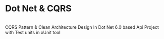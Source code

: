 # Dot Net & CQRS
<br />
CQRS Pattern & Clean Architecture Design In Dot Net 6.0 based Api Project with Test units in xUnit tool

